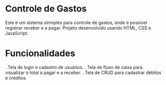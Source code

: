 # Controle de Gastos
Este é um sistema sinmples para controle de gastos, onde é possível registrar receber e a pagar. Projeto desenvolvido usando HTML, CSS e JavaScript.

# Funcionalidades
. Tela de login e cadastro de usuários.
. Tela de fluxo de caixa para visualizar o total a pagar e a receber.
. Tela de CRUD para cadastrar débitos e créditos.

